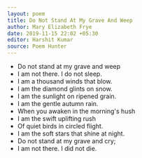 ```yaml
---
layout: poem
title: Do Not Stand At My Grave And Weep
author: Mary Elizabeth Frye
date: 2019-11-15 22:02 +05:30
editor: Harshit Kumar
source: Poem Hunter
---
```


- Do not stand at my grave and weep
- I am not there. I do not sleep.
- I am a thousand winds that blow.
- I am the diamond glints on snow.
- I am the sunlight on ripened grain.
- I am the gentle autumn rain.
- When you awaken in the morning's hush
- I am the swift uplifting rush
- Of quiet birds in circled flight.
- I am the soft stars that shine at night.
- Do not stand at my grave and cry;
- I am not there. I did not die.
